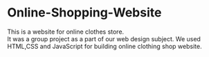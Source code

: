 # Online-Shopping-Website
This is a website for online clothes store.<br /> 
It was a group project as a part of our web design subject. We used HTML,CSS and JavaScript for building online clothing shop website.
<br />
